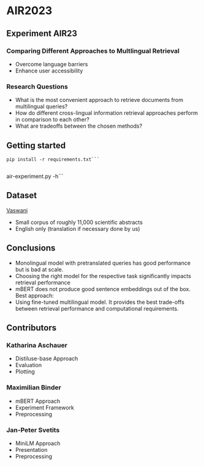 # AIR2023
## Experiment AIR23
### Comparing Different Approaches to Multlingual Retrieval
* Overcome language barriers
* Enhance user accessibility
### Research Questions
* What is the most convenient approach to retrieve documents from multilingual queries?
* How do different cross-lingual information retrieval approaches perform in comparison to each other?
* What are tradeoffs between the chosen methods?
## Getting started
```
pip install -r requirements.txt```


```
air-experiment.py -h```

## Dataset
[Vaswani](https://ir-datasets.com/vaswani.html)
* Small corpus of roughly 11,000 scientific abstracts
* English only (translation if necessary done by us)
## Conclusions
* Monolingual model with pretranslated queries has good performance but is bad at scale.
* Choosing the right model for the respective task significantly impacts retrieval performance
* mBERT does not produce good sentence embeddings out of the box.
Best approach:
* Using fine-tuned multilingual model. It provides the best trade-offs between retrieval performance and computational requirements.
## Contributors
### Katharina Aschauer
* Distiluse-base Approach
* Evaluation
* Plotting
### Maximilian Binder
* mBERT Approach
* Experiment Framework
* Preprocessing
### Jan-Peter Svetits
* MiniLM Approach
* Presentation
* Preprocessing
